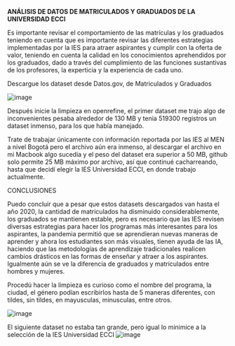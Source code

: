**ANÁLISIS DE DATOS DE MATRICULADOS Y GRADUADOS DE LA UNIVERSIDAD ECCI**

Es importante revisar el comportamiento de las matrículas y los graduados teniendo en cuenta que es importante revisar las diferentes estrategias implementadas por la IES para atraer aspirantes y cumplir con la oferta de valor, teniendo en cuenta la calidad en los conocimientos aprehendidos por los graduados, dado a través del cumplimiento de las funciones sustantivas de los profesores, la experticia y la experiencia de cada uno.

Descargue los dataset desde Datos.gov, de Matriculados y Graduados

![image](https://github.com/Lynitavm/Proyecto_Final1/assets/90294710/4c29e9ac-2e60-4f7d-aba9-ac4cfd5d6597)


Después inicie la limpieza en openrefine, el primer dataset me trajo algo de inconvenientes pesaba alrededor de 130 MB y tenia 519300 registros un dataset inmenso, 
para los que había manejado. 

Trate de trabajar únicamente con información reportada por las IES al MEN a nivel Bogotá pero el archivo aún era inmenso, al descargar
el archivo en mi Macbook algo sucedia y el peso del dataset era superior a 50 MB, github solo permite 25 MB máximo por archivo, así que continué cacharreando, hasta
que decidí elegir la IES Universidad ECCI, en donde trabajo actualmente.

CONCLUSIONES

Puedo concluir que a pesar que estos datasets descargados van hasta el año 2020, la cantidad de matriculados ha disminuido considerablemente, los graduados se mantienen estable, pero es necesario que las IES revisen diversas estrategias para hacer los programas más interesantes para los aspirantes, la pandemia permitió que se aprendieran nuevas maneras de aprender y ahora los estudiantes son más visuales, tienen ayuda de las IA, haciendo que las metodologías de aprendizaje tradicionales realicen cambios drásticos en las formas de enseñar y atraer a los aspirantes. Igualmente aún se ve la diferencia de graduados y matriculados entre hombres y mujeres.


Procedú hacer la limpieza es curioso como el nombre del programa, la ciudad, el género podían escribirlos hasta de 5 maneras diferentes, con tildes, sin tildes, en mayusculas, 
minusculas, entre otros.

![image](https://github.com/Lynitavm/Proyecto_Final1/assets/90294710/1302cbc2-56f6-4cc1-a6cd-cd2d862576e1)


El siguiente dataset no estaba tan grande, pero igual lo minimice a la selección de la IES Universidad ECCI
![image](https://github.com/Lynitavm/Proyecto_Final1/assets/90294710/cd8ea0ac-8b52-41c4-89a8-f3e6056ad836)

